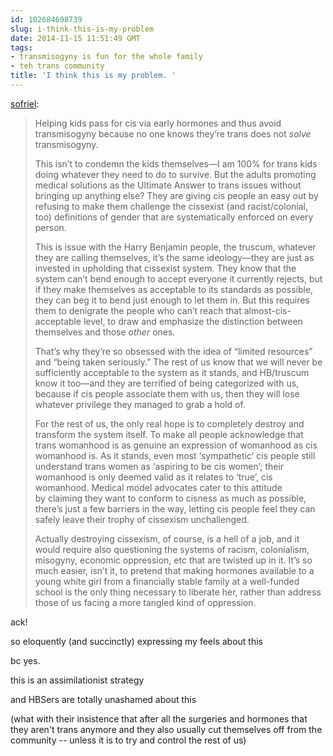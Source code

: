 ```yaml
---
id: 102684698739
slug: i-think-this-is-my-problem
date: 2014-11-15 11:51:49 GMT
tags:
- transmisogyny is fun for the whole family
- teh trans community
title: 'I think this is my problem. '
---
```

<p><a href="http://sofriel.tumblr.com/post/102664396579/i-think-this-is-my-problem" class="tumblr_blog">sofriel</a>:</p>

<blockquote><p>Helping kids pass for cis via early hormones and thus avoid transmisogyny because no one knows they&#8217;re trans does not <em>solve</em> transmisogyny. </p>
<p>This isn&#8217;t to condemn the kids themselves&#8212;I am 100% for trans kids doing whatever they need to do to survive. But the adults promoting medical solutions as the Ultimate Answer to trans issues without bringing up anything else? They are giving cis people an easy out by refusing to make them challenge the cissexist (and racist/colonial, too) definitions of gender that are systematically enforced on every person. </p>
<p>This is issue with the Harry Benjamin people, the truscum, whatever they are calling themselves, it&#8217;s the same ideology&#8212;they are just as invested in upholding that cissexist system. They know that the system can&#8217;t bend enough to accept everyone it currently rejects, but if they make themselves as acceptable to its standards as possible, they can beg it to bend just enough to let them in. But this requires them to denigrate the people who can&#8217;t reach that almost-cis-acceptable level, to draw and emphasize the distinction between themselves and those <em>other</em> ones.</p>
<p>That&#8217;s why they&#8217;re so obsessed with the idea of &#8220;limited resources&#8221; and &#8220;being taken seriously.&#8221; The rest of us know that we will never be sufficiently acceptable to the system as it stands, and HB/truscum know it too&#8212;and they are terrified of being categorized with us, because if cis people associate them with us, then they will lose whatever privilege they managed to grab a hold of. </p>
<p>For the rest of us, the only real hope is to completely destroy and transform the system itself. To make all people acknowledge that trans womanhood is as genuine an expression of womanhood as cis womanhood is. As it stands, even most &#8216;sympathetic&#8217; cis people still understand trans women as &#8216;aspiring to be cis women&#8217;; their womanhood is only deemed valid as it relates to &#8216;true&#8217;, cis womanhood. <span>Medical model advocates cater to this attitude by </span><span>claiming they want to conform to cisness as much as possible, there&#8217;s just a few barriers in the way, letting cis people feel they can safely leave their trophy of cissexism unchallenged. </span></p>
<p><span>Actually destroying cissexism, of course, is a hell of a job, and it would require also questioning the systems of racism, colonialism, misogyny, economic oppression, etc that are twisted up in it. It&#8217;s so much easier, isn&#8217;t it, to pretend that making hormones available to a young white girl from a financially stable family at a well-funded school is the only thing necessary to liberate her, rather than address those of us facing a more tangled kind of oppression. </span></p></blockquote>

ack!

so eloquently (and succinctly) expressing my feels about this

bc yes.

this is an assimilationist strategy

and HBSers are totally unashamed about this

(what with their insistence that after all the surgeries and hormones that they aren't trans anymore and they also usually cut themselves off from the community -- unless it is to try and control the rest of us)